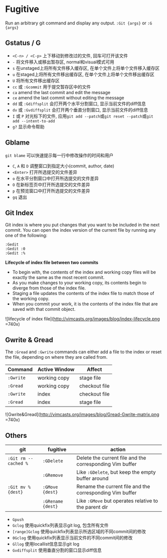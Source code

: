 # Fugitive

Run an arbitrary git command and display any output. `:Git {args}` or `:G {args}`

## Gstatus / G
* `<C-n> / <C-p>` 上下移动到修改过的文件, 回车可打开该文件
* `-` 将文件移入或移出暂存区, normal和visual模式可用
* `s` 在unstaged上将所有文件移入缓存区, 在单个文件上将单个文件移入缓存区
* `u` 在staged上将所有文件移出缓存区, 在单个文件上将单个文件移出缓存区
* `U` 将所有文件移出缓存区
* `cc` 或 `:Gcommit` 用于提交暂存区中的文件
* `ca` amend the last commit and edit the message
* `ce` amend the last commit without editing the message
* `dd` 或 `:Gdiffsplit` 会打开两个水平分割窗口, 显示当前文件的diff信息
* `dv` 或 `:Gvdiffsplit` 会打开两个垂直分割窗口, 显示当前文件的diff信息
* `I` 或 `P` 对光标下的文件, 应用`git add --patch`或`git reset --patch`或`git add --intent-to-add`
* `g?` 显示命令帮助

## Gblame
`git blame` 可以快速提示每一行中修改操作的时间和用户

* `C`, `A` 和 `D` 调整窗口到指定大小(commit, author, date)
* `<Enter>` 打开所选提交的文件差异
* `o` 在水平分割窗口中打开所选提交的文件差异
* `O` 在新标签页中打开所选提交的文件差异
* `p` 在预览窗口中打开所选提交的文件差异
* `gq` 退出

## Git Index
Git index is where you put changes that you want to be included in the next commit.
You can open the index version of the current file by running any one of the following:
```
:Gedit
:Gedit :0
:Gedit :%
```

**Lifecycle of index file between two commits**
*  To begin with, the contents of the index and working copy files will be exactly the same as the most recent commit.
*  As you make changes to your working copy, its contents begin to diverge from those of the index file.
*  Staging a file updates the contents of the index file to match those of the working copy.
*  When you commit your work, it is the contents of the index file that are saved with that commit object.

![lifecycle of index file](http://vimcasts.org/images/blog/index-lifecycle.png =740x)

## Gwrite & Gread
The `:Gread` and `:Gwrite` commands can either add a file to the index or reset the file, depending on where they are called from.

| Command   | Active Window | Affect        |
|-----------|---------------|---------------|
| `:Gwrite` | working copy  | stage file    |
| `:Gread`  | working copy  | checkout file |
| `:Gwrite` | index         | checkout file |
| `:Gread`  | index         | stage file    |

![Gwrite&Gread](http://vimcasts.org/images/blog/Gread-Gwrite-matrix.png =740x)

## Others
| git                  | fugitive          | action                                                   |
|----------------------|-------------------|----------------------------------------------------------|
| `:Git rm --cached %` | `:GDelete`        | Delete the current file and the corresponding Vim buffer |
|                      | `:GRemove`        | Like `:GDelete`, but keep the empty buffer around        |
| `:Git mv % {dest}`   | `:GMove {dest}`   | Rename the current file and the corresponding Vim buffer |
|                      | `:GRename {dest}` | Like `:GMove` but operates relative to the parent dir    |

* `Gpush`
* `Gclog` 使用quickfix列表显示git log, 包含所有文件
* `[range]Gclog` 使用quickfix列表显示所选区域的不同commit间的修改
* `0Gclog` 使用quickfix列表显示当前文件的不同commit间的修改
* `Gllog` 使用locallist信息显示git log
* `Gvdiffsplit` 使用垂直分割的窗口显示diff信息
